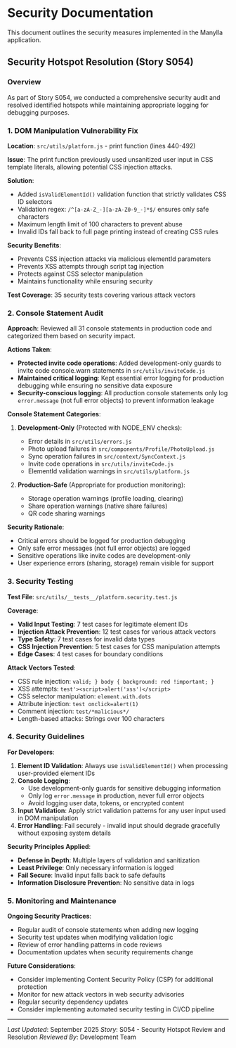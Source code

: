# Security Documentation

This document outlines the security measures implemented in the Manylla application.

## Security Hotspot Resolution (Story S054)

### Overview
As part of Story S054, we conducted a comprehensive security audit and resolved identified hotspots while maintaining appropriate logging for debugging purposes.

### 1. DOM Manipulation Vulnerability Fix

**Location**: `src/utils/platform.js` - print function (lines 440-492)

**Issue**: The print function previously used unsanitized user input in CSS template literals, allowing potential CSS injection attacks.

**Solution**:
- Added `isValidElementId()` validation function that strictly validates CSS ID selectors
- Validation regex: `/^[a-zA-Z_-][a-zA-Z0-9_-]*$/` ensures only safe characters
- Maximum length limit of 100 characters to prevent abuse
- Invalid IDs fall back to full page printing instead of creating CSS rules

**Security Benefits**:
- Prevents CSS injection attacks via malicious elementId parameters
- Prevents XSS attempts through script tag injection
- Protects against CSS selector manipulation
- Maintains functionality while ensuring security

**Test Coverage**: 35 security tests covering various attack vectors

### 2. Console Statement Audit

**Approach**: Reviewed all 31 console statements in production code and categorized them based on security impact.

**Actions Taken**:
- **Protected invite code operations**: Added development-only guards to invite code console.warn statements in `src/utils/inviteCode.js`
- **Maintained critical logging**: Kept essential error logging for production debugging while ensuring no sensitive data exposure
- **Security-conscious logging**: All production console statements only log `error.message` (not full error objects) to prevent information leakage

**Console Statement Categories**:

1. **Development-Only** (Protected with NODE_ENV checks):
   - Error details in `src/utils/errors.js`
   - Photo upload failures in `src/components/Profile/PhotoUpload.js`
   - Sync operation failures in `src/context/SyncContext.js`
   - Invite code operations in `src/utils/inviteCode.js`
   - ElementId validation warnings in `src/utils/platform.js`

2. **Production-Safe** (Appropriate for production monitoring):
   - Storage operation warnings (profile loading, clearing)
   - Share operation warnings (native share failures)
   - QR code sharing warnings

**Security Rationale**:
- Critical errors should be logged for production debugging
- Only safe error messages (not full error objects) are logged
- Sensitive operations like invite codes are development-only
- User experience errors (sharing, storage) remain visible for support

### 3. Security Testing

**Test File**: `src/utils/__tests__/platform.security.test.js`

**Coverage**:
- **Valid Input Testing**: 7 test cases for legitimate element IDs
- **Injection Attack Prevention**: 12 test cases for various attack vectors
- **Type Safety**: 7 test cases for invalid data types
- **CSS Injection Prevention**: 5 test cases for CSS manipulation attempts
- **Edge Cases**: 4 test cases for boundary conditions

**Attack Vectors Tested**:
- CSS rule injection: `valid; } body { background: red !important; }`
- XSS attempts: `test'><script>alert('xss')</script>`
- CSS selector manipulation: `element.with.dots`
- Attribute injection: `test onclick=alert(1)`
- Comment injection: `test/*malicious*/`
- Length-based attacks: Strings over 100 characters

### 4. Security Guidelines

**For Developers**:

1. **Element ID Validation**: Always use `isValidElementId()` when processing user-provided element IDs
2. **Console Logging**:
   - Use development-only guards for sensitive debugging information
   - Only log `error.message` in production, never full error objects
   - Avoid logging user data, tokens, or encrypted content
3. **Input Validation**: Apply strict validation patterns for any user input used in DOM manipulation
4. **Error Handling**: Fail securely - invalid input should degrade gracefully without exposing system details

**Security Principles Applied**:
- **Defense in Depth**: Multiple layers of validation and sanitization
- **Least Privilege**: Only necessary information is logged
- **Fail Secure**: Invalid input falls back to safe defaults
- **Information Disclosure Prevention**: No sensitive data in logs

### 5. Monitoring and Maintenance

**Ongoing Security Practices**:
- Regular audit of console statements when adding new logging
- Security test updates when modifying validation logic
- Review of error handling patterns in code reviews
- Documentation updates when security requirements change

**Future Considerations**:
- Consider implementing Content Security Policy (CSP) for additional protection
- Monitor for new attack vectors in web security advisories
- Regular security dependency updates
- Consider implementing automated security testing in CI/CD pipeline

---

*Last Updated*: September 2025
*Story*: S054 - Security Hotspot Review and Resolution
*Reviewed By*: Development Team